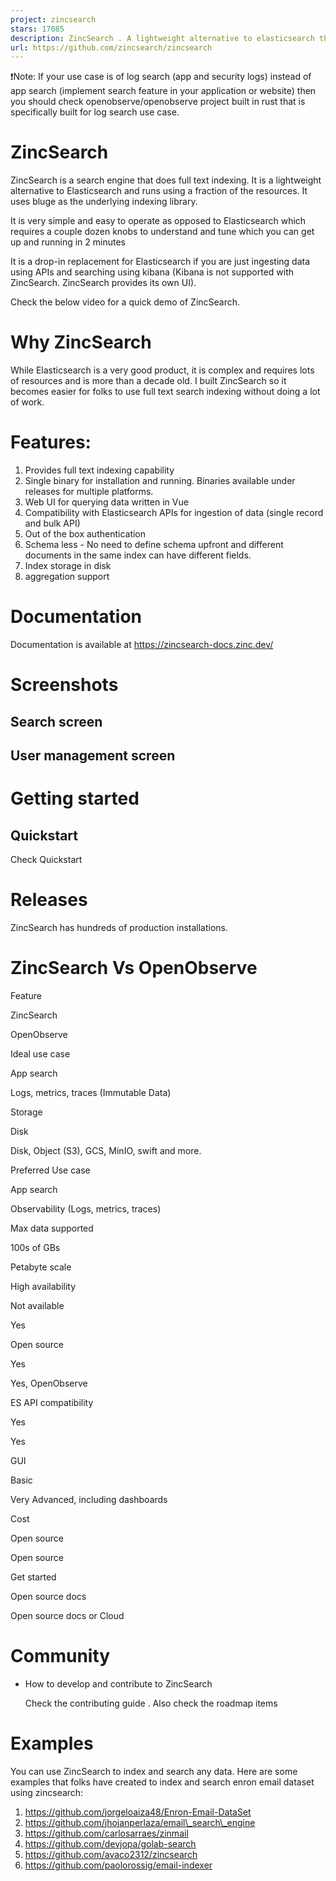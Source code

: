 ```yaml
---
project: zincsearch
stars: 17085
description: ZincSearch . A lightweight alternative to elasticsearch that requires minimal resources, written in Go.
url: https://github.com/zincsearch/zincsearch
---
```


❗Note: If your use case is of log search (app and security logs) instead of app search (implement search feature in your application or website) then you should check openobserve/openobserve project built in rust that is specifically built for log search use case.

ZincSearch
==========

ZincSearch is a search engine that does full text indexing. It is a lightweight alternative to Elasticsearch and runs using a fraction of the resources. It uses bluge as the underlying indexing library.

It is very simple and easy to operate as opposed to Elasticsearch which requires a couple dozen knobs to understand and tune which you can get up and running in 2 minutes

It is a drop-in replacement for Elasticsearch if you are just ingesting data using APIs and searching using kibana (Kibana is not supported with ZincSearch. ZincSearch provides its own UI).

Check the below video for a quick demo of ZincSearch.

Why ZincSearch
==============

While Elasticsearch is a very good product, it is complex and requires lots of resources and is more than a decade old. I built ZincSearch so it becomes easier for folks to use full text search indexing without doing a lot of work.

Features:
=========

1.  Provides full text indexing capability
2.  Single binary for installation and running. Binaries available under releases for multiple platforms.
3.  Web UI for querying data written in Vue
4.  Compatibility with Elasticsearch APIs for ingestion of data (single record and bulk API)
5.  Out of the box authentication
6.  Schema less - No need to define schema upfront and different documents in the same index can have different fields.
7.  Index storage in disk
8.  aggregation support

Documentation
=============

Documentation is available at https://zincsearch-docs.zinc.dev/

Screenshots
===========

Search screen
-------------

User management screen
----------------------

Getting started
===============

Quickstart
----------

Check Quickstart

Releases
========

ZincSearch has hundreds of production installations.

ZincSearch Vs OpenObserve
=========================

Feature

ZincSearch

OpenObserve

Ideal use case

App search

Logs, metrics, traces (Immutable Data)

Storage

Disk

Disk, Object (S3), GCS, MinIO, swift and more.

Preferred Use case

App search

Observability (Logs, metrics, traces)

Max data supported

100s of GBs

Petabyte scale

High availability

Not available

Yes

Open source

Yes

Yes, OpenObserve

ES API compatibility

Yes

Yes

GUI

Basic

Very Advanced, including dashboards

Cost

Open source

Open source

Get started

Open source docs

Open source docs or Cloud

Community
=========

-   How to develop and contribute to ZincSearch
    
    Check the contributing guide . Also check the roadmap items
    

Examples
========

You can use ZincSearch to index and search any data. Here are some examples that folks have created to index and search enron email dataset using zincsearch:

1.  https://github.com/jorgeloaiza48/Enron-Email-DataSet
2.  https://github.com/jhojanperlaza/email\_search\_engine
3.  https://github.com/carlosarraes/zinmail
4.  https://github.com/devjopa/golab-search
5.  https://github.com/avaco2312/zincsearch
6.  https://github.com/paolorossig/email-indexer
